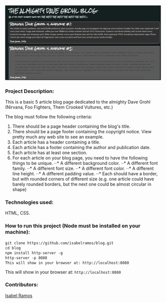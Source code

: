 ![Blog Screenshot](https://raw.githubusercontent.com/isabelramos/blog/master/blog-screenshot.png)
### Project Description:

This is a basic 5 article blog page dedicated to the almighty Dave Grohl (Nirvana, Foo Fighters, Them Crooked Vultures, etc.)

The blog must follow the following criteria:

1. There should be a page header containing the blog's title.
2. There should be a page footer containing the copyright notice. View pretty much any web site to see an example.
3. Each article has a header containing a title.
4. Each article has a footer containing the author and publication date.
5. Each article has at least one section.
6. For each article on your blog page, you need to have the following things to be unique.
⋅⋅* A different background color.
⋅⋅* A different font family.
⋅⋅* A different font size.
⋅⋅* A different font color.
⋅⋅* A different line height.
⋅⋅* A different padding value.
⋅⋅* Each should have a border, but with rounded corners of different size (e.g. one article could have barely rounded borders, but the next one could be almost circular in shape)

### Technologies used:

HTML, CSS.

### How to run this project (Node must be installed on your machine):

```
git clone https://github.com/isabelramos/blog.git
cd blog
npm install http-server -g
http-server -p 8080
This will show in your browser at: http://localhost:8080
```
This will show in your browser at: `http://localhost:8080`

### Contributors:
[Isabel Ramos](https://github.com/isabelramos)